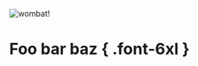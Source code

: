 <div class="flex w-full h-screen justify-center items-center">

![wombat!](/wombat_eating_rain.gif)

# Foo bar baz { .font-6xl }

</div>
